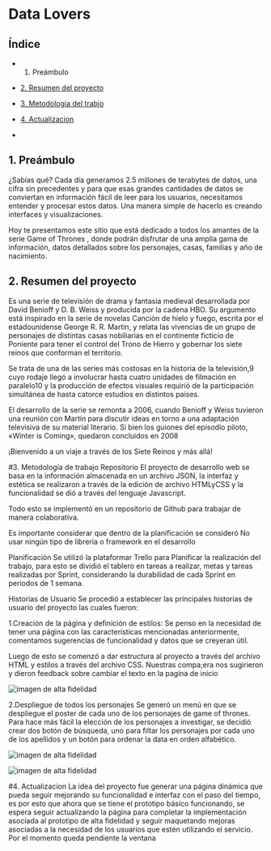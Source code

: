 # Data Lovers

## Índice

* 1. Preámbulo
* [2. Resumen del proyecto](#2-resumen-del-proyecto)
* [3. Metodologia del trabjo](#3-Metodologia-del-trabjo)
* [4. Actualizacion ](#4-Actualizacion)

*

## 1. Preámbulo

¿Sabías qué? Cada día generamos 2.5 millones de terabytes de datos, una cifra sin precedentes y para que esas grandes cantidades de datos se conviertan en información fácil de leer para los usuarios, necesitamos entender y procesar estos datos. Una manera simple de hacerlo es creando interfaces y visualizaciones.

Hoy te presentamos este sitio que está dedicado a todos los amantes de la serie Game of Thrones , donde podrán disfrutar de una amplia gama de información, datos detallados sobre los personajes, casas, familias y año de nacimiento.

## 2. Resumen del proyecto

Es una serie de televisión de drama y fantasía medieval desarrollada por David Benioff y D. B. Weiss y producida por la cadena HBO. Su argumento está inspirado en la serie de novelas Canción de hielo y fuego, escrita por el estadounidense George R. R. Martin, y relata las vivencias de un grupo de personajes de distintas casas nobiliarias en el continente ficticio de Poniente para tener el control del Trono de Hierro y gobernar los siete reinos que conforman el territorio.

Se trata de una de las series más costosas en la historia de la televisión,9​ cuyo rodaje llegó a involucrar hasta cuatro unidades de filmación en paralelo10​ y la producción de efectos visuales requirió de la participación simultánea de hasta catorce estudios en distintos países.

El desarrollo de la serie se remonta a 2006, cuando Benioff y Weiss tuvieron una reunión con Martin para discutir ideas en torno a una adaptación televisiva de su material literario.​ Si bien los guiones del episodio piloto, «Winter is Coming», quedaron concluidos en 2008

¡Bienvenido a un viaje a través de los Siete Reinos y más allá!

#3. Metodología de trabajo
Repositorio
El proyecto de desarrollo web se basa en la información almacenada en un archivo JSON, la interfaz y estética se realizaron a través de la edición de archivo HTMLyCSS y la funcionalidad se dió a través del lenguaje Javascript.

Todo esto se implementó en un repositorio de Github para trabajar de manera colaborativa.

Es importante considerar que dentro de la planificación se consideró No usar ningún tipo de librería o framework en el desarrollo

Planificación
Se utilizó la plataformar Trello para Planificar la realización del trabajo, para esto se dividió el tablero en tareas a realizar, metas y tareas realizadas por Sprint, considerando la durabilidad de cada Sprint en periodos de 1 semana.

Historias de Usuario
Se procedió a establecer las principales historias de usuario del proyecto las cuales fueron:

1.Creación de la página y definición de estilos: Se penso en la necesidad de tener una página con las características mencionadas anteriormente, comentamos sugerencias de funcionalidad y datos que se creyeran útil.

Luego de esto se comenzó a dar estructura al proyecto a través del archivo HTML y estilos a través del archivo CSS. Nuestras compa;era nos sugirieron y dieron feedback sobre cambiar el texto en la pagina de inicio

![imagen de alta fidelidad](https://raw.githubusercontent.com/danielapadronf/DEV011-data-lovers/esqueleto-html/src/Img/imagen1.jpeg)


2.Despliegue de todos los personajes
Se generó un menú en que se despliegue el poster de cada uno de los personajes de game of thrones. Para hace más fácil la elección de los personajes a investigar, se decidió crear dos botón de búsqueda, uno para filtar los personajes por cada uno de los apellidos  y un botón para ordenar la data en orden alfabético.

![imagen de alta fidelidad](https://raw.githubusercontent.com/danielapadronf/DEV011-data-lovers/esqueleto-html/src/Img/imagen2.jpeg)

![imagen de alta fidelidad](https://raw.githubusercontent.com/danielapadronf/DEV011-data-lovers/esqueleto-html/src/Img/imagen3.jpeg)


#4. Actualizacion 
La idea del proyecto fue generar una página dinámica que pueda seguir mejorando su funcionalidad e interfaz con el paso del tiempo, es por esto que ahora que se tiene el prototipo básico funcionando, se espera seguir actualizando la página para completar la implementación asociada al prototipo de alta fidelidad y seguir maquetando mejoras asociadas a la necesidad de los usuarios que estén utilizando el servicio. Por el momento queda pendiente la ventana 

